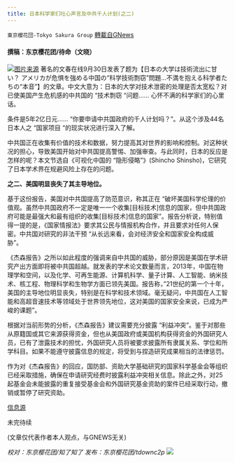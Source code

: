 ```yaml
---
title: 日本科学家们吐心声言及中共千人计划(之二)
---
```

`東京櫻花団-Tokyo Sakura Group` [轉載自GNews](https://gnews.org/zh-hans/1600950/)

#### 撰稿：东京樱花团/待命（文晓）
![](https://assets.gnews.org/wp-content/uploads/2021/10/1-42.png)[图片来源](https://www.aboluowang.com/2021/0102/1540782.html)
著名的文春在线9月30日发表了题为【日本の大学は技術流出に甘い？ アメリカが危惧を強める中国の“科学技術剽窃”問題…不満を抱える科学者たちの“本音”】的文章。中文大意为：日本的大学对技术泄密的处理是否太宽松？对已使美国产生危机感的中共国的 “技术剽窃 “问题…… 心怀不满的科学家们的心里话。

条件是5年2亿日元…… “你要申请中共国政府的千人计划吗？”。从这个涉及44名日本人之 “国家项目 “的现实状况进行深入了解。

中共国正在收集有价值的技术和数据，努力提高其对世界的影响和控制。对这种状况的担心，导致美国开始对中共国提高警惕、加强审查。与此同时，日本的反应是怎样的呢？本文节选自《可视化中国的 “隐形侵略”》(Shincho Shinsho)，它研究了日本学术界在规避风险上存在的问题。

**之二、美国明显丧失了其主导地位。**

基于这份报告，美国对中共国提高了防范意识，称其正在 “破坏美国科学伦理的价值观。虽然中共国政府不一定是唯一一个收集[目标技术]信息的国家，但中共国政府可能是最强大和最有组织的收集[目标技术]信息的国家”。报告分析说，特别值得一提的是，《国家情报法》要求其公民与情报机构合作，并且要求对任何人保密。中共国对研究的非法干预 “从长远来看，会对经济安全和国家安全构成威胁”。

《杰森报告》之所以如此程度的强调来自中共国的威胁，部分原因是美国在学术研究产出方面即将被中共国超越。就发表的学术论文数量而言，2013年，中国在物理学和空间，以及化学、可再生能源、计算机科学、量子计算、人工智能、纳米技术、核工程、物理科学和生物学方面已领先美国。报告称，”21世纪的第一个十年，美国的主导地位明显丧失，特别是在科学和技术领域。毫无疑问，中共国在人工智能和高超音速技术等领域处于世界领先地位，这对美国的国家安全来说，已成为严峻的课题”。

根据对当前形势的分析，《杰森报告》建议需要充分披露 “利益冲突”。鉴于对那些从原籍国或其它来源获得资金，但也从美国政府或美国机构获得资金的外国研究人员，已有了泄露技术的担忧，外国研究人员将被要求披露所有隶属关系、学位和所学科目。如果不能遵守披露信息的规定，将受到与捏造研究成果相当的法律惩罚。

作为对《杰森报告》的回应，国防部、资助大学基础研究的国家科学基金会等组织已经采取措施，确保在申请研究经费时披露利益冲突相关信息。除此之外，对25起基金会未能披露的重复接受基金会和外国研究基金资助的案件已经采取行动，撤销或暂停了研究资助。

[信息源](https://news.yahoo.co.jp/articles/1884864cd8816c5e03d8c7a72a5da2fe36cdc58d?page=1)

未完待续

(文章仅代表作者本人观点，与GNEWS无关)

*校对：东京樱花团/知了知了
发布：东京樱花团/tdownc2p*
![](https://assets.gnews.org/wp-content/uploads/2021/08/image0-1-36.jpg)
